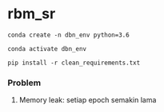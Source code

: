 # rbm_sr
`conda create -n dbn_env python=3.6`

`conda activate dbn_env`

`pip install -r clean_requirements.txt`


### Problem
1. Memory leak: setiap epoch semakin lama
